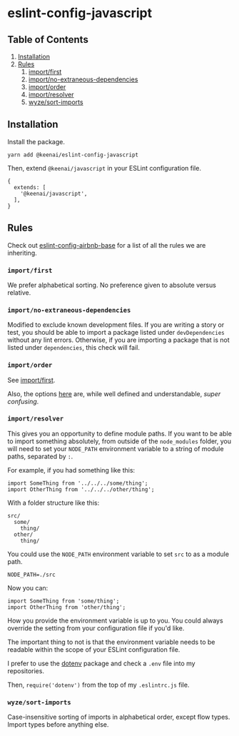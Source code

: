 # eslint-config-javascript

## Table of Contents
1. [Installation](#installation)
1. [Rules](#rules)
	1. [import/first](#import-first)
	1. [import/no-extraneous-dependencies](#import-no-extraneous-dependencies)
	1. [import/order](#import-order)
	1. [import/resolver](#import-resolver)
	1. [wyze/sort-imports](#wyze-sort-imports)

## Installation
Install the package.
```
yarn add @keenai/eslint-config-javascript
```

Then, extend `@keenai/javascript` in your ESLint configuration file.
```
{
  extends: [
    '@keenai/javascript',
  ],
}
```

## Rules
Check out [eslint-config-airbnb-base](https://github.com/airbnb/javascript/tree/master/packages/eslint-config-airbnb-base/rules) for a list of all the rules we are inheriting.

### `import/first`
We prefer alphabetical sorting. No preference given to absolute versus relative.


### `import/no-extraneous-dependencies`
Modified to exclude known development files. If you are writing a story or test, you should be able to import a package listed under `devDependencies` without any lint errors. Otherwise, if you are importing a package that is not listed under `dependencies`, this check will fail.

### `import/order`
See [import/first](#import-first).

Also, the options [here](https://github.com/benmosher/eslint-plugin-import/blob/master/docs/rules/order.md#groups-array) are, while well defined and understandable, _super confusing_.

### `import/resolver`
This gives you an opportunity to define module paths. If you want to be able to import something absolutely, from outside of the `node_modules` folder, you will need to set your `NODE_PATH` environment variable to a string of module paths, separated by `:`.

For example, if you had something like this:
```
import SomeThing from '../../../some/thing';
import OtherThing from '../../../other/thing';
```

With a folder structure like this:
```
src/
  some/
    thing/
  other/
    thing/
```

You could use the `NODE_PATH` environment variable to set `src` to as a module path.
```
NODE_PATH=./src
```

Now you can:
```
import SomeThing from 'some/thing';
import OtherThing from 'other/thing';
```

How you provide the environment variable is up to you. You could always override the setting from your configuration file if you'd like.

The important thing to not is that the environment variable needs to be readable within the scope of your ESLint configuration file.

I prefer to use the [dotenv](https://github.com/motdotla/dotenv) package and check a `.env` file into my repositories.

Then, `require('dotenv')` from the top of my `.eslintrc.js` file.

### `wyze/sort-imports`
Case-insensitive sorting of imports in alphabetical order, except flow types. Import types before anything else.
